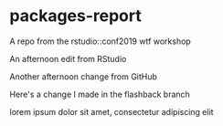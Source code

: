 # packages-report
A repo from the rstudio::conf2019 wtf workshop

An afternoon edit from RStudio

Another afternoon change from GitHub

Here's a change I made in the flashback branch

lorem ipsum dolor sit amet, consectetur adipiscing elit